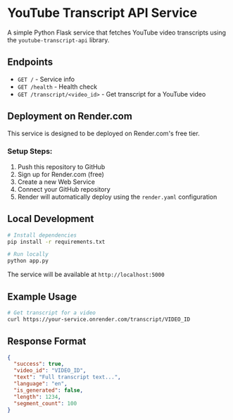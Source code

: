 # YouTube Transcript API Service

A simple Python Flask service that fetches YouTube video transcripts using the `youtube-transcript-api` library.

## Endpoints

- `GET /` - Service info
- `GET /health` - Health check
- `GET /transcript/<video_id>` - Get transcript for a YouTube video

## Deployment on Render.com

This service is designed to be deployed on Render.com's free tier.

### Setup Steps:

1. Push this repository to GitHub
2. Sign up for Render.com (free)
3. Create a new Web Service
4. Connect your GitHub repository
5. Render will automatically deploy using the `render.yaml` configuration

## Local Development

```bash
# Install dependencies
pip install -r requirements.txt

# Run locally
python app.py
```

The service will be available at `http://localhost:5000`

## Example Usage

```bash
# Get transcript for a video
curl https://your-service.onrender.com/transcript/VIDEO_ID
```

## Response Format

```json
{
  "success": true,
  "video_id": "VIDEO_ID",
  "text": "Full transcript text...",
  "language": "en",
  "is_generated": false,
  "length": 1234,
  "segment_count": 100
}
```